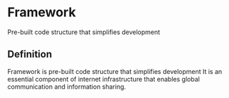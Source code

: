 # Framework

Pre-built code structure that simplifies development

## Definition
Framework is pre-built code structure that simplifies development It is an essential component of internet infrastructure that enables global communication and information sharing.
